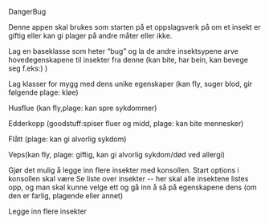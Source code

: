 DangerBug

Denne appen skal brukes som starten på et oppslagsverk på om et insekt er giftig eller kan gi plager på andre måter eller ikke.

Lag en baseklasse som heter “bug” og la de andre insektsypene arve hovedegenskapene til insekter fra denne (kan bite, har bein, kan bevege seg f.eks:) )

Lag klasser for mygg med dens unike egenskaper (kan fly, suger blod, gir følgende plage: kløe)

Husflue (kan fly,plage:  kan spre sykdommer)

Edderkopp (goodstuff:spiser fluer og midd, plage: kan bite mennesker)

Flått (plage: kan gi alvorlig sykdom)

Veps(kan fly, plage: giftig, kan gi alvorlig sykdom/død ved allergi)

Gjør det mulig å legge inn flere insekter med konsollen.
Start options i konsollen skal være
Se liste over insekter  --
her skal alle insektene listes opp, og man skal kunne velge ett og gå inn å så på egenskapene dens (om den er farlig, plagende eller annet)

Legge inn flere insekter
